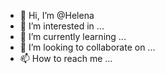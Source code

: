- 👋 Hi, I’m @Helena
- 👀 I’m interested in ...
- 🌱 I’m currently learning ...
- 💞️ I’m looking to collaborate on ...
- 📫 How to reach me ...

<!--- @Helena is a ✨ special ✨

I have seen your profile in POF and wondered ,
Today Home is Empty If you want to meet & fu_ck, let's
arrange a meeting on my personal profile U will
got my all details here? 😋

I'm looking for dating someone people, I have good
quality Ass Or pussy, why you don't like my pussy
Baby 😋 I'm looking for a reliable, responsible,intelligent, 
strong, easy-going, kind man with a good sense of humor.
Im from Ohio Colombus 
but I work in Brooklyn restaurant NY close to the
park
I was

Someone serious and responsible to live with, meeting
at the best restaurant in the city to have some fun 
and make some love after, meeting at the best restaurant 
in the city to have some fun and make some love 
after
meeting at the best restaurant in the, 😋

very successful about
I'm straightforward and am trustworthy
I do my things my way and I don't give a fuck about
what people say
I'm feminine, active, creative,
